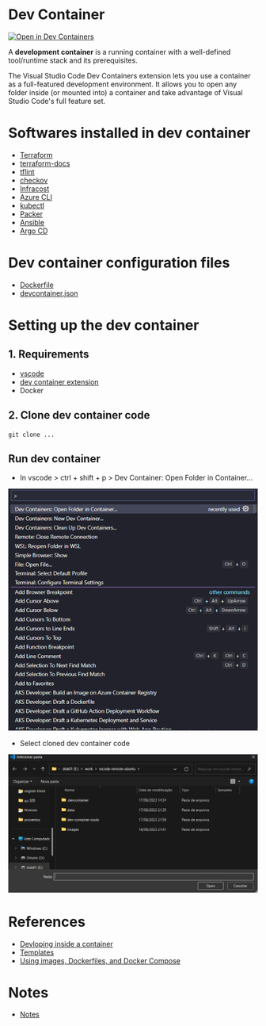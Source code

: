 # Dev Container

[![Open in Dev Containers](https://img.shields.io/static/v1?label=Dev%20Containers&message=Open&color=blue&logo=visualstudiocode)](https://vscode.dev/redirect?url=vscode://ms-vscode-remote.remote-containers/cloneInVolume?url=https://github.com/edtroleis/vscode-devcontainer-ubuntu)

A **development container** is a running container with a well-defined tool/runtime stack and its prerequisites.

The Visual Studio Code Dev Containers extension lets you use a container as a full-featured development environment. It allows you to open any folder inside (or mounted into) a container and take advantage of Visual Studio Code's full feature set.

# Softwares installed in dev container

- [Terraform](https://www.terraform.io/)
- [terraform-docs](https://terraform-docs.io/)
- [tflint](https://github.com/terraform-linters/tflint-ruleset-azurerm)
- [checkov](https://www.checkov.io/)
- [Infracost](https://www.infracost.io/)
- [Azure CLI](https://learn.microsoft.com/en-us/cli/azure/install-azure-cli)
- [kubectl](https://kubernetes.io/docs/tasks/tools/install-kubectl-linux/)
- [Packer](https://www.packer.io/)
- [Ansible](https://www.ansible.com/)
- [Argo CD](https://argoproj.github.io/cd/)

# Dev container configuration files

- [Dockerfile](./.devcontainer/Dockerfile)
- [devcontainer.json](./.devcontainer/devcontainer.json)

# Setting up the dev container

## 1. Requirements

- [vscode](https://code.visualstudio.com/)
- [dev container extension](https://marketplace.visualstudio.com/items?itemName=ms-vscode-remote.remote-containers)
- Docker

## 2. Clone dev container code

```
git clone ...
```

## Run dev container

- In vscode > ctrl + shift + p > Dev Container: Open Folder in Container...

![Alt text](./images/image1.png)

- Select cloned dev container code

![Alt text](./images/image2.png)

# References

- [Devloping inside a container](https://code.visualstudio.com/docs/devcontainers/containers)
- [Templates](https://containers.dev/templates)
- [Using images, Dockerfiles, and Docker Compose](https://containers.dev/guide/dockerfile)

# Notes

- [Notes](NOTES.md)
